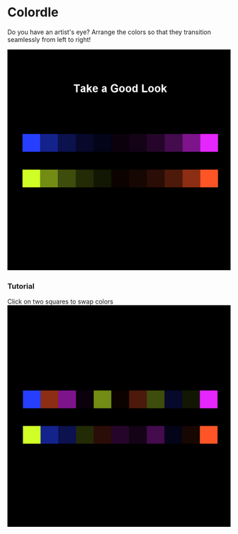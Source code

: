 # Colordle
Do you have an artist's eye? Arrange the colors so that they transition seamlessly from left to right!

![Starting page](Intro)


### Tutorial
Click on two squares to swap colors
![Gameplay](Play)
